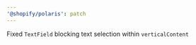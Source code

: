 ```yaml
---
'@shopify/polaris': patch
---
```


Fixed `TextField` blocking text selection within `verticalContent`
